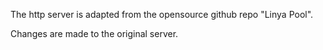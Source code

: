 The http server is adapted from the opensource github repo "Linya Pool".

Changes are made to the original server.
